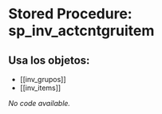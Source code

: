 # Stored Procedure: sp_inv_actcntgruitem

## Usa los objetos:
- [[inv_grupos]]
- [[inv_items]]

*No code available.*
